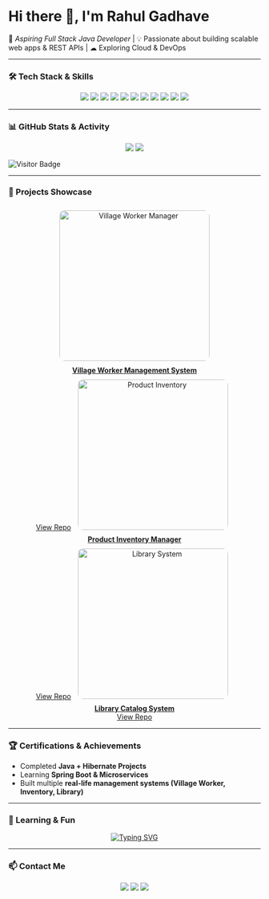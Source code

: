 # Hi there 👋, I'm Rahul Gadhave  

🚀 *Aspiring Full Stack Java Developer* | 💡 Passionate about building scalable web apps & REST APIs | ☁ Exploring Cloud & DevOps  

---

### 🛠 Tech Stack & Skills  

<p align="center">
  <img src="https://img.shields.io/badge/Java-ED8B00?style=for-the-badge&logo=openjdk&logoColor=white"/>
  <img src="https://img.shields.io/badge/SpringBoot-6DB33F?style=for-the-badge&logo=springboot&logoColor=white"/>
  <img src="https://img.shields.io/badge/Hibernate-59666C?style=for-the-badge&logo=hibernate&logoColor=white"/>
  <img src="https://img.shields.io/badge/MySQL-005C84?style=for-the-badge&logo=mysql&logoColor=white"/>
  <img src="https://img.shields.io/badge/PostgreSQL-316192?style=for-the-badge&logo=postgresql&logoColor=white"/>
  <img src="https://img.shields.io/badge/HTML-E34F26?style=for-the-badge&logo=html5&logoColor=white"/>
  <img src="https://img.shields.io/badge/CSS-1572B6?style=for-the-badge&logo=css3&logoColor=white"/>
  <img src="https://img.shields.io/badge/JavaScript-F7DF1E?style=for-the-badge&logo=javascript&logoColor=black"/>
  <img src="https://img.shields.io/badge/Bootstrap-563D7C?style=for-the-badge&logo=bootstrap&logoColor=white"/>
  <img src="https://img.shields.io/badge/Docker-2496ED?style=for-the-badge&logo=docker&logoColor=white"/>
  <img src="https://img.shields.io/badge/Azure-0089D6?style=for-the-badge&logo=microsoft-azure&logoColor=white"/>
</p>

---

### 📊 GitHub Stats & Activity  

<p align="center">
  <img src="https://github-readme-stats.vercel.app/api?username=RahulGadhaveDev&show_icons=true&theme=tokyonight&count_private=true&hide=issues"/>
  <img src="https://github-readme-streak-stats.herokuapp.com/?user=RahulGadhaveDev&theme=tokyonight"/>
</p>

![Visitor Badge](https://visitor-badge.laobi.icu/badge?page_id=RahulGadhaveDev)

---

### 💼 Projects Showcase  

<div align="center">

<a href="https://github.com/RahulGadhaveDev/village-worker-management" target="_blank">
  <img src="https://via.placeholder.com/300x150.png?text=Village+Worker+Manager" alt="Village Worker Manager" width="300" style="margin:10px; border-radius:10px;"/>
  <br>
  <b>Village Worker Management System</b>  
  <br>
  <a href="https://github.com/RahulGadhaveDev/village-worker-management" target="_blank">View Repo</a>
</a>

<a href="https://github.com/RahulGadhaveDev/product-inventory" target="_blank">
  <img src="https://via.placeholder.com/300x150.png?text=Product+Inventory" alt="Product Inventory" width="300" style="margin:10px; border-radius:10px;"/>
  <br>
  <b>Product Inventory Manager</b>  
  <br>
  <a href="https://github.com/RahulGadhaveDev/product-inventory" target="_blank">View Repo</a>
</a>

<a href="https://github.com/RahulGadhaveDev/library-system" target="_blank">
  <img src="https://via.placeholder.com/300x150.png?text=Library+System" alt="Library System" width="300" style="margin:10px; border-radius:10px;"/>
  <br>
  <b>Library Catalog System</b>  
  <br>
  <a href="https://github.com/RahulGadhaveDev/library-system" target="_blank">View Repo</a>
</a>

</div>

---

### 🏆 Certifications & Achievements  
- Completed **Java + Hibernate Projects**  
- Learning **Spring Boot & Microservices**  
- Built multiple **real-life management systems (Village Worker, Inventory, Library)**  

---

### 🌱 Learning & Fun  

<p align="center">
  <a href="https://git.io/typing-svg">
    <img src="https://readme-typing-svg.demolab.com?font=Fira+Code&pause=1000&color=F75C7E&center=true&width=500&lines=Full+Stack+Java+Developer;Spring+Boot+%7C+Hibernate+%7C+SQL;Building+Real-Life+Projects;Always+Learning+New+Things!" alt="Typing SVG" />
  </a>
</p>

---

### 📫 Contact Me  
<p align="center">
  <a href="mailto:rahulgadhave022@gmail.com"><img src="https://img.shields.io/badge/Email-rahulgadhave@example.com-red?style=for-the-badge&logo=gmail&logoColor=white"/></a>
  <a href="https://www.linkedin.com/in/rahul-gadhave-598024229/"><img src="https://img.shields.io/badge/LinkedIn-Rahul%20Gadhave-blue?style=for-the-badge&logo=linkedin&logoColor=white"/></a>
  <a href="YOUR_RESUME_LINK"><img src="https://img.shields.io/badge/Resume-Download-green?style=for-the-badge&logo=adobe&logoColor=white"/></a>
</p>
